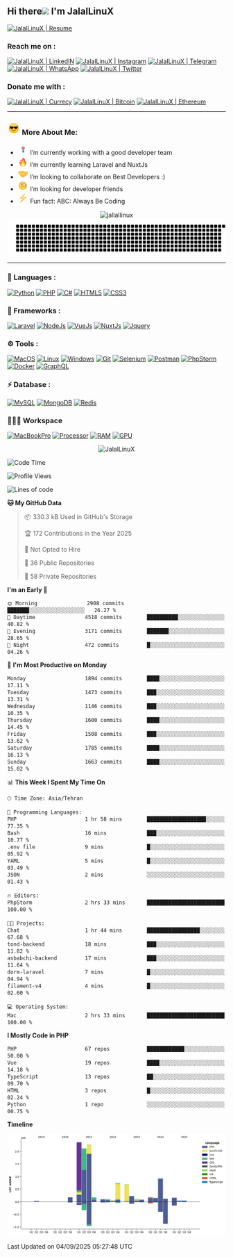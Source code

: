 ## Hi there<img src="https://media.giphy.com/media/hvRJCLFzcasrR4ia7z/giphy.gif" width="25px"> I'm JalalLinuX

[![JalalLinuX | Resume](https://img.shields.io/badge/Resume-86263c?style=for-the-badge)](https://flowcv.com/resume/ktdclmbp79)

### Reach me on :

[![JalalLinuX | LinkedIN](https://img.shields.io/badge/LinkedIn-0077B5?style=for-the-badge&logo=linkedin&logoColor=white)](https://www.linkedin.com/in/jalallinux)
[![JalalLinuX | Instagram](https://img.shields.io/badge/Instagram-E4405F?style=for-the-badge&logo=instagram&logoColor=white)](https://www.instagram.com/jalallinux_)
[![JalalLinuX | Telegram](https://img.shields.io/badge/Telegram-2CA5E0?style=for-the-badge&logo=telegram&logoColor=white)](https://t.me/jalallinux)
[![JalalLinuX | WhatsApp](https://img.shields.io/badge/WhatsApp-25D366?style=for-the-badge&logo=whatsapp&logoColor=white)](https://wa.me/+989177876563)
[![JalalLinuX | Twitter](https://img.shields.io/badge/Twitter-1DA1F2?style=for-the-badge&logo=twitter&logoColor=white)](https://twitter.com/jalallinux)

### Donate me with :

[![JalalLinuX | Currecy](https://img.shields.io/badge/Currecy-000000?style=for-the-badge&logo=paypal&logoColor=white)](https://reymit.ir/jalallinux)
[![JalalLinuX | Bitcoin](https://img.shields.io/badge/Bitcoin-000000?style=for-the-badge&logo=bitcoin&logoColor=white)](https://camo.githubusercontent.com/3c0b59d28e046937e9523bbae05a7af975aa78c12ec981820e6bbd83858a26d2/68747470733a2f2f7777772e626974636f696e7172636f64656d616b65722e636f6d2f6170692f3f7374796c653d626974636f696e26616464726573733d62633171307976336d386b6d677033717130646e6a3436636871633530743363676d793630357a727372)
[![JalalLinuX | Ethereum](https://img.shields.io/badge/Ethereum-000000?style=for-the-badge&logo=ethereum&logoColor=white)](https://camo.githubusercontent.com/0cd8d8fcbaa796b426f1e56b8905d181691ffd80763b8565acc69e70b3d7d0ae/68747470733a2f2f7777772e626974636f696e7172636f64656d616b65722e636f6d2f6170692f3f7374796c653d657468657265756d26616464726573733d307839373237466544304443393363354130653931356264383644613146306544304131433332463943)

---

### <img src="assets/images/emoji/smiling-face-with-sunglasses-1.gif" width="30px"> More About Me:

- <img src="assets/images/emoji/Dart_WIN-1.gif" width="25px"> I’m currently working with a good developer team
- <img src="assets/images/emoji/fire-1.gif" width="25px"> I’m currently learning Laravel and NuxtJs
- <img src="assets/images/emoji/Handshake.gif" width="25px"> I’m looking to collaborate on Best Developers :)
- <img src="assets/images/emoji/face-with-monocle.gif" width="25px"> I’m looking for developer friends
- <img src="assets/images/emoji/High-Voltage.gif" width="25px"> Fun fact: ABC: Always Be Coding

<p align="center">
<img align="center" src="http://github-profile-summary-cards.vercel.app/api/cards/profile-details?username=jalallinux&theme=github_dark" alt="jallallinux" />
<img align="center" src="https://raw.githubusercontent.com/jalallinux/jalallinux/master/gitartwork.svg" alt="JalalLinuX" />
</p>

---

### 🔨 Languages :

[![Python](https://img.shields.io/badge/Javascript%20ES-FCC624?style=for-the-badge&logo=javascript&logoColor=black)](https://www.javascript.com/)
[![PHP](https://img.shields.io/badge/PHP-777BB4?style=for-the-badge&logo=php&logoColor=white)](https://www.php.net/)
[![C#](https://img.shields.io/badge/CSharp-ac3caa?style=for-the-badge&logo=c-sharp&logoColor=white)](#)
[![HTML5](https://img.shields.io/badge/HTML5-E34F26?style=for-the-badge&logo=html5&logoColor=white)](https://html.com/html5/)
[![CSS3](https://img.shields.io/badge/CSS3-1572B6?style=for-the-badge&logo=css3&logoColor=white)](https://css-tricks.com/)

### 🚀 Frameworks :

[![Laravel](https://img.shields.io/badge/Laravel-FF2D20?style=for-the-badge&logo=laravel&logoColor=white)](https://laravel.com/)
[![NodeJs](https://img.shields.io/badge/NodeJs-4EA94B?style=for-the-badge&logo=node-dot-js&logoColor=white)](https://nodejs.org/)
[![VueJs](https://img.shields.io/badge/Vue.js-35495E?style=for-the-badge&logo=vue-dot-js&logoColor=4FC08D)](https://vuejs.org/)
[![NuxtJs](https://img.shields.io/badge/Nuxt.js-35495E?style=for-the-badge&logo=nuxt-dot-js&logoColor=4FC08D)](https://nuxtjs.org/)
[![Jquery](https://img.shields.io/badge/Vuetify-0769AD?style=for-the-badge&logo=vuetify&logoColor=white)](https://vuetifyjs.com/)

### ⚙️ Tools :

[![MacOS](https://img.shields.io/badge/macos-%23000000.svg?&style=for-the-badge&logo=Apple&logoColor=white)](https://www.apple.com/macos/)
[![Linux](https://img.shields.io/badge/Linux-FCC624?style=for-the-badge&logo=linux&logoColor=black)](https://www.linux.org/)
[![Windows](https://img.shields.io/badge/windows-3973b6?&style=for-the-badge&logo=Windows&logoColor=white)](https://www.microsoft.com/en-us/windows)
[![Git](https://img.shields.io/badge/Git-F05032?style=for-the-badge&logo=git&logoColor=white)](https://git-scm.com/)
[![Selenium](https://img.shields.io/badge/Selenium-43B02A?style=for-the-badge&logo=Selenium&logoColor=white)](https://www.selenium.dev/)
[![Postman](https://img.shields.io/badge/Postman-FF6C37?style=for-the-badge&logo=Postman&logoColor=white)](https://www.postman.com/)
[![PhpStorm](https://img.shields.io/badge/phpstorm-143?style=for-the-badge&logo=phpstorm&logoColor=black&color=darkorchid)](https://www.jetbrains.com/phpstorm/)
[![Docker](https://img.shields.io/badge/Docker-2CA5E0?style=for-the-badge&logo=docker&logoColor=white&#41)](https://www.docker.com/)
[![GraphQL](https://img.shields.io/badge/GraphQl-E10098?style=for-the-badge&logo=graphql&logoColor=white)](https://graphql.org/)

### ⚡ Database :

[![MySQL](https://img.shields.io/badge/MySQL-024F62?style=for-the-badge&logo=mysql&logoColor=white)](https://www.mysql.com/)
[![MongoDB](https://img.shields.io/badge/MongoDB-4EA94B?style=for-the-badge&logo=mongodb&logoColor=white)](https://www.mongodb.com/)
[![Redis](https://img.shields.io/badge/redis-CC0000.svg?&style=for-the-badge&logo=redis&logoColor=white)](https://redis.io/)

### 👨🏻‍💻 Workspace

[![MacBookPro](https://img.shields.io/badge/Apple-MacBook_Pro_2017-999999?style=for-the-badge&logo=apple&logoColor=white)](#)
[![Processor](https://img.shields.io/badge/Intel-Core_i7_7th-0071C5?style=for-the-badge&logo=intel&logoColor=white)](#)
[![RAM](https://img.shields.io/badge/RAM-16GB-%230071C5.svg?&style=for-the-badge&logoColor=white)](#)
[![GPU](https://img.shields.io/badge/AMD-Radeon_PRO_560_4GB-ED1C24?style=for-the-badge&logo=amd&logoColor=white)](#)

<p align="center">
<img src="https://github-readme-stats.vercel.app/api?username=jalallinux&show_icons=true&theme=default" alt="JalalLinuX" />
</p>

<!--START_SECTION:waka-->
![Code Time](http://img.shields.io/badge/Code%20Time-86%20hrs%2021%20mins-blue)

![Profile Views](http://img.shields.io/badge/Profile%20Views-0-blue)

![Lines of code](https://img.shields.io/badge/From%20Hello%20World%20I%27ve%20Written-10.8%20million%20lines%20of%20code-blue)

**🐱 My GitHub Data** 

> 📦 330.3 kB Used in GitHub's Storage 
 > 
> 🏆 172 Contributions in the Year 2025
 > 
> 🚫 Not Opted to Hire
 > 
> 📜 36 Public Repositories 
 > 
> 🔑 58 Private Repositories 
 > 
**I'm an Early 🐤** 

```text
🌞 Morning                2908 commits        ███████░░░░░░░░░░░░░░░░░░   26.27 % 
🌆 Daytime                4518 commits        ██████████░░░░░░░░░░░░░░░   40.82 % 
🌃 Evening                3171 commits        ███████░░░░░░░░░░░░░░░░░░   28.65 % 
🌙 Night                  472 commits         █░░░░░░░░░░░░░░░░░░░░░░░░   04.26 % 
```
📅 **I'm Most Productive on Monday** 

```text
Monday                   1894 commits        ████░░░░░░░░░░░░░░░░░░░░░   17.11 % 
Tuesday                  1473 commits        ███░░░░░░░░░░░░░░░░░░░░░░   13.31 % 
Wednesday                1146 commits        ███░░░░░░░░░░░░░░░░░░░░░░   10.35 % 
Thursday                 1600 commits        ████░░░░░░░░░░░░░░░░░░░░░   14.45 % 
Friday                   1508 commits        ███░░░░░░░░░░░░░░░░░░░░░░   13.62 % 
Saturday                 1785 commits        ████░░░░░░░░░░░░░░░░░░░░░   16.13 % 
Sunday                   1663 commits        ████░░░░░░░░░░░░░░░░░░░░░   15.02 % 
```


📊 **This Week I Spent My Time On** 

```text
🕑︎ Time Zone: Asia/Tehran

💬 Programming Languages: 
PHP                      1 hr 58 mins        ███████████████████░░░░░░   77.35 % 
Bash                     16 mins             ███░░░░░░░░░░░░░░░░░░░░░░   10.77 % 
.env file                9 mins              █░░░░░░░░░░░░░░░░░░░░░░░░   05.92 % 
YAML                     5 mins              █░░░░░░░░░░░░░░░░░░░░░░░░   03.49 % 
JSON                     2 mins              ░░░░░░░░░░░░░░░░░░░░░░░░░   01.43 % 

🔥 Editors: 
PhpStorm                 2 hrs 33 mins       █████████████████████████   100.00 % 

🐱‍💻 Projects: 
Chat                     1 hr 44 mins        █████████████████░░░░░░░░   67.68 % 
tond-backend             18 mins             ███░░░░░░░░░░░░░░░░░░░░░░   11.82 % 
asbabchi-backend         17 mins             ███░░░░░░░░░░░░░░░░░░░░░░   11.64 % 
dorm-laravel             7 mins              █░░░░░░░░░░░░░░░░░░░░░░░░   04.94 % 
filament-v4              4 mins              █░░░░░░░░░░░░░░░░░░░░░░░░   02.60 % 

💻 Operating System: 
Mac                      2 hrs 33 mins       █████████████████████████   100.00 % 
```

**I Mostly Code in PHP** 

```text
PHP                      67 repos            ████████████░░░░░░░░░░░░░   50.00 % 
Vue                      19 repos            ████░░░░░░░░░░░░░░░░░░░░░   14.18 % 
TypeScript               13 repos            ██░░░░░░░░░░░░░░░░░░░░░░░   09.70 % 
HTML                     3 repos             █░░░░░░░░░░░░░░░░░░░░░░░░   02.24 % 
Python                   1 repo              ░░░░░░░░░░░░░░░░░░░░░░░░░   00.75 % 
```



**Timeline**

![Lines of Code chart](https://raw.githubusercontent.com/jalallinux/jalallinux/master/assets/bar_graph.png)


 Last Updated on 04/09/2025 05:27:48 UTC
<!--END_SECTION:waka-->

